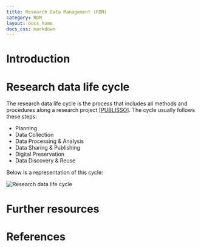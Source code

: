 ```yaml
---
title: Research Data Management (RDM)
category: RDM
layout: docs_home
docs_css: markdown
---
```

# Introduction

# Research data life cycle
The research data life cycle is the process that includes all methods and procedures along a research project [[PUBLISSO](https://www.publisso.de/en/research-data-management/)]. The cycle usually follows these steps:
* Planning
* Data Collection
* Data Processing & Analysis
* Data Sharing & Publishing
* Digital Preservation
* Data Discovery & Reuse

Below is a representation of this cycle:

![Research data life cycle](/nfdi4microbiota-knowledge-base/assets/img/research_data_life_cycle.png)

# Further resources

# References 
